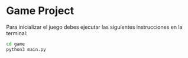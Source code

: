 # Game Project

Para inicializar el juego debes ejecutar las siguientes instrucciones en la terminal:

``` sh
cd game 
python3 main.py
```